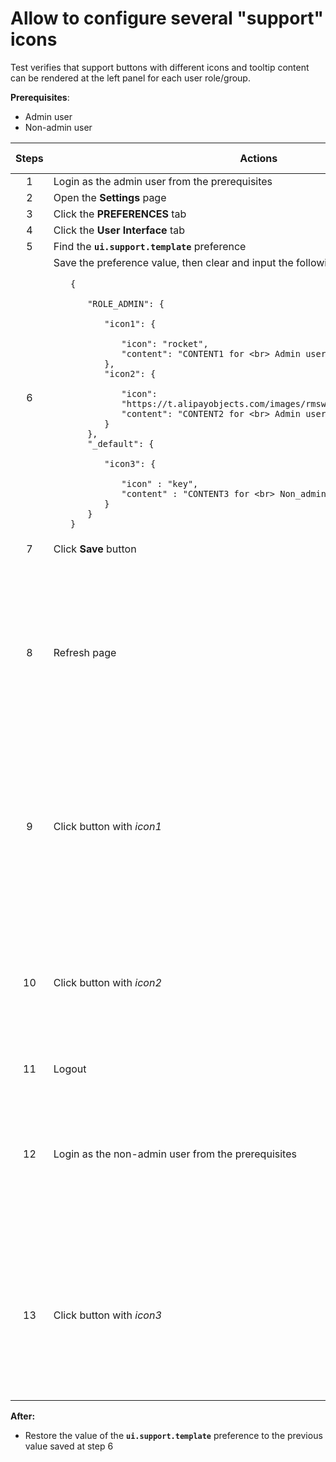 # Allow to configure several "support" icons

Test verifies that support buttons with different icons and tooltip content can be rendered at the left panel for each user role/group.

**Prerequisites**:
- Admin user
- Non-admin user

| Steps | Actions | Expected results |
| :---: | --- | --- |
| 1 | Login as the admin user from the prerequisites | |
| 2 | Open the **Settings** page | |
| 3 | Click the **PREFERENCES** tab | |
| 4 | Click the **User Interface** tab | |
| 5 | Find the **`ui.support.template`** preference | |
| 6 | Save the preference value, then clear and input the following json <ul> `{` <ul> `"ROLE_ADMIN": {` <ul> `"icon1": {` <ul> `"icon": "rocket",` <br> `"content": "CONTENT1 for <br> Admin users"` </ul> `},` <br> `"icon2": {` <ul> `"icon": "https://t.alipayobjects.com/images/rmsweb/T1B9hfXcdvXXXXXXXX.svg",` <br> `"content": "CONTENT2 for <br> Admin users"` </ul> `}` </ul> `},` <br> `"_default": {` <ul> `"icon3": {` <ul> `"icon" : "key",` <br> `"content" : "CONTENT3 for <br> Non_admin users"` </ul> `}` </ul> `}` </ul> `}` | |
| 7 | Click **Save** button | |
| 8 | Refresh page | 2 *help* buttons with *icon1* and *icon2* specified in json at step 6 are shown at the bottom of the left panel | 
| 9 | Click button with *icon1* | Text `CONTENT1 for Admin users` from json specified at step 6 is displayed on the *icon1* tooltip |
| 10 | Click button with *icon2* | Text `CONTENT2 for Admin users` from json specified at step 6 is displayed on the *icon2* tooltip |
| 11 | Logout | |
| 12 | Login as the non-admin user from the prerequisites | 1 *help* button with *icon3* specified in json at step 6 is shown at the bottom of the left panel |
| 13 | Click button with *icon3* | Text `CONTENT2 for Admin users` from json specified at step 6 is displayed on the support icon tooltip |

**After:**
- Restore the value of the **`ui.support.template`** preference to the previous value saved at step 6
